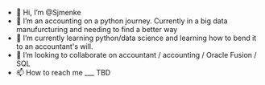 - 👋 Hi, I’m @Sjmenke
- 👀 I’m an accounting on a python journey. Currently in a big data manufurcturing and needing to find a better way
- 🌱 I’m currently learning python/data science and learning how to bend it to an accountant's will.
- 💞️ I’m looking to collaborate on accountant / accounting / Oracle Fusion / SQL
- 📫 How to reach me ___ TBD

<!---
Sjmenke/Sjmenke is a ✨ special ✨ repository because its `README.md` (this file) appears on your GitHub profile.
You can click the Preview link to take a look at your changes.
--->
